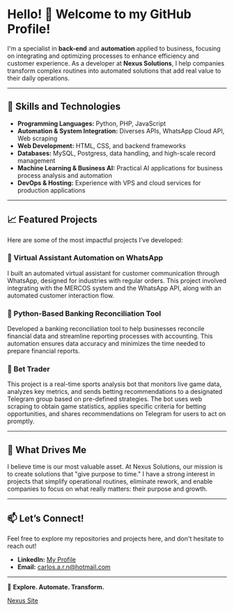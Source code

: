 # Hello! 👋 Welcome to my GitHub Profile!

I'm a specialist in **back-end** and **automation** applied to business, focusing on integrating and optimizing processes to enhance efficiency and customer experience. As a developer at **Nexus Solutions**, I help companies transform complex routines into automated solutions that add real value to their daily operations.

---

## 🔧 Skills and Technologies

- **Programming Languages:** Python, PHP, JavaScript
- **Automation & System Integration:** Diverses APIs, WhatsApp Cloud API, Web scraping
- **Web Development:** HTML, CSS, and backend frameworks
- **Databases:** MySQL, Postgress, data handling, and high-scale record management
- **Machine Learning & Business AI:** Practical AI applications for business process analysis and automation
- **DevOps & Hosting:** Experience with VPS and cloud services for production applications

---

## 📈 Featured Projects

Here are some of the most impactful projects I’ve developed:

### 💬 Virtual Assistant Automation on WhatsApp
I built an automated virtual assistant for customer communication through WhatsApp, designed for industries with regular orders. This project involved integrating with the MERCOS system and the WhatsApp API, along with an automated customer interaction flow.

### 🔄 Python-Based Banking Reconciliation Tool
Developed a banking reconciliation tool to help businesses reconcile financial data and streamline reporting processes with accounting. This automation ensures data accuracy and minimizes the time needed to prepare financial reports.

### 🤖 Bet Trader
This project is a real-time sports analysis bot that monitors live game data, analyzes key metrics, and sends betting recommendations to a designated Telegram group based on pre-defined strategies. The bot uses web scraping to obtain game statistics, applies specific criteria for betting opportunities, and shares recommendations on Telegram for users to act on promptly.

---

## 🚀 What Drives Me

I believe time is our most valuable asset. At Nexus Solutions, our mission is to create solutions that "give purpose to time." I have a strong interest in projects that simplify operational routines, eliminate rework, and enable companies to focus on what really matters: their purpose and growth.

---

## 📫 Let’s Connect!

Feel free to explore my repositories and projects here, and don't hesitate to reach out!

- **LinkedIn:** [My Profile](https://www.linkedin.com/in/carlos-augusto-nascimento-desenvolvedor-python/)
- **Email:** carlos.a.r.n@hotmail.com

---

🔎 **Explore. Automate. Transform.**

[Nexus Site](https://www.nexus-solutions.tech/)
